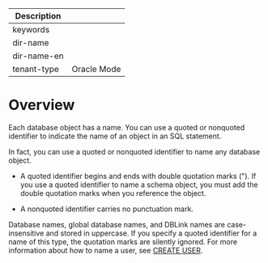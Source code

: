 | Description   |                 |
|---------------|-----------------|
| keywords      |                 |
| dir-name      |                 |
| dir-name-en   |                 |
| tenant-type   | Oracle Mode     |

# Overview

Each database object has a name. You can use a quoted or nonquoted identifier to indicate the name of an object in an SQL statement.

In fact, you can use a quoted or nonquoted identifier to name any database object.

* A quoted identifier begins and ends with double quotation marks ("). If you use a quoted identifier to name a schema object, you must add the double quotation marks when you reference the object.

* A nonquoted identifier carries no punctuation mark.

Database names, global database names, and DBLink names are case-insensitive and stored in uppercase. If you specify a quoted identifier for a name of this type, the quotation marks are silently ignored. For more information about how to name a user, see [CREATE USER](../../900.sql-statement-of-oracle-mode/100.ddl-of-oracle-mode/2700.create-user-of-oracle-mode.md).
